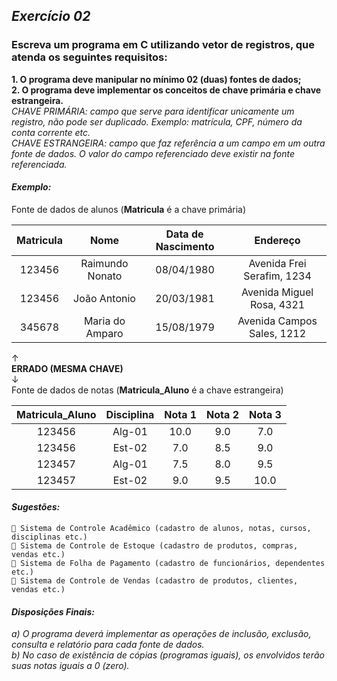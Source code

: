 ## *Exercício 02*

### Escreva um programa em C utilizando vetor de registros, que atenda os seguintes requisitos:  
**1. O programa deve manipular no mínimo 02 (duas) fontes de dados;**  
**2. O programa deve implementar os conceitos de chave primária e chave estrangeira.**  
*CHAVE PRIMÁRIA: campo que serve para identificar unicamente um registro, não pode ser duplicado. Exemplo: matrícula, CPF, número da conta corrente etc.*  
*CHAVE ESTRANGEIRA: campo que faz referência a um campo em um outra fonte de dados. O valor do campo referenciado deve existir na fonte referenciada.*  

#### *Exemplo:*  

Fonte de dados de alunos (**Matricula** é a chave primária)

Matricula |      Nome       | Data de Nascimento | Endereço  
:-------: |      :--:       | :----------------: | :------:
123456    | Raimundo Nonato | 08/04/1980         | Avenida Frei Serafim, 1234 
123456    | João Antonio    | 20/03/1981         | Avenida Miguel Rosa, 4321
345678    | Maria do Amparo | 15/08/1979         | Avenida Campos Sales, 1212  

   ↑  
     **ERRADO (MESMA CHAVE)**  
   ↓  
  Fonte de dados de notas (**Matricula_Aluno** é a chave estrangeira)  


Matricula_Aluno | Disciplina | Nota 1 | Nota 2 | Nota 3
:-------------: | :--------: | :----: | :----: | :----:
123456          | Alg-01     | 10.0   | 9.0    | 7.0
123456          | Est-02     | 7.0    | 8.5    | 9.0
123457          | Alg-01     | 7.5    | 8.0    | 9.5
123457          | Est-02     | 9.0    | 9.5    | 10.0  

#### *Sugestões:*  
     Sistema de Controle Acadêmico (cadastro de alunos, notas, cursos, disciplinas etc.)  
     Sistema de Controle de Estoque (cadastro de produtos, compras, vendas etc.)  
     Sistema de Folha de Pagamento (cadastro de funcionários, dependentes etc.)  
     Sistema de Controle de Vendas (cadastro de produtos, clientes, vendas etc.)  

#### *Disposições Finais:*  
*a) O programa deverá implementar as operações de inclusão, exclusão, consulta e relatório para cada fonte de dados.*  
*b) No caso de existência de cópias (programas iguais), os envolvidos terão suas notas iguais a 0 (zero).*
